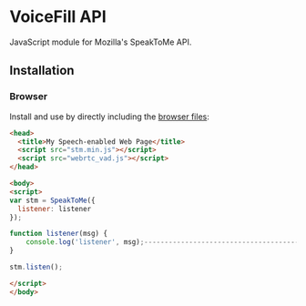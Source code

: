 # VoiceFill API

<!--
[![Version](http://img.shields.io/npm/v/speaktomejs.svg?style=flat-square)](https://npmjs.org/package/speaktomejs)
[![License](http://img.shields.io/npm/l/speaktomejs.svg?style=flat-square)](https://npmjs.org/package/speaktomejs)
-->

JavaScript module for Mozilla&#39;s SpeakToMe API.

## Installation

### Browser

Install and use by directly including the [browser files](dist):

```html
<head>
  <title>My Speech-enabled Web Page</title>
  <script src="stm.min.js"></script>
  <script src="webrtc_vad.js"></script>
</head>

<body>
<script>
var stm = SpeakToMe({
  listener: listener
});

function listener(msg) {
	console.log('listener', msg);---------------------------------------------------------------------
}

stm.listen();

</script>
</body>
```
